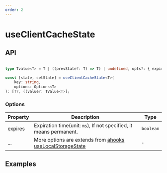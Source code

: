 ```yaml
---
order: 2
---
```


# useClientCacheState

## API

```typescript

type Tvalue<T> = T | ((prevState?: T) => T) | undefined, opts?: { expires?: number; }): void;

const [state, setState] = useClientCacheState<T>(
    key: string,
    options: Options<T>
): [T?, ((value?: TValue<T>];

```

### Options

| Property            | Description                                                                                      | Type                                         |
| ------------------- | ------------------------------------------------------------------------------------------------ | -------------------------------------------- |
| expires             | Expiration time(unit: `ms`), If not specified, it means permanent.                               | `boolean`                                    |
| ...                 | More options are extends from [ahooks useLocalStorageState](https://ahooks.js.org/hooks/use-local-storage-state#options)            | `-`       |

## Examples

<code src="./demos/useClientCacheState"></code>
